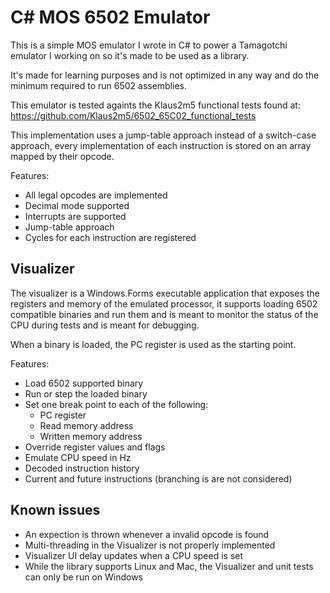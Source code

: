 # C# MOS 6502 Emulator #

This is a simple MOS emulator I wrote in C# to power a Tamagotchi emulator I working on so it's made to be used as a library.

It's made for learning purposes and is not optimized in any way and do the minimum required to run 6502 assemblies.

This emulator is tested againts the Klaus2m5 functional tests found at:
 https://github.com/Klaus2m5/6502_65C02_functional_tests

This implementation uses a jump-table approach instead of a switch-case approach, every implementation of each instruction is stored on an array mapped by their opcode.

Features:
- All legal opcodes are implemented
- Decimal mode supported
- Interrupts are supported
- Jump-table approach
- Cycles for each instruction are registered

## Visualizer

The visualizer is a Windows.Forms executable application that exposes the registers and memory of the emulated processor, it supports loading 6502 compatible binaries and run them and is meant to monitor the status of the CPU during tests and is meant for debugging.

When a binary is loaded, the PC register is used as the starting point.

Features:
- Load 6502 supported binary
- Run or step the loaded binary
- Set one break point to each of the following:
    - PC register
    - Read memory address
    - Written memory address
- Override register values and flags
- Emulate CPU speed in Hz
- Decoded instruction history
- Current and future instructions (branching is are not considered)

## Known issues

- An expection is thrown whenever a invalid opcode is found
- Multi-threading in the Visualizer is not properly implemented
- Visualizer UI delay updates when a CPU speed is set
- While the library supports Linux and Mac, the Visualizer and unit tests can only be run on Windows